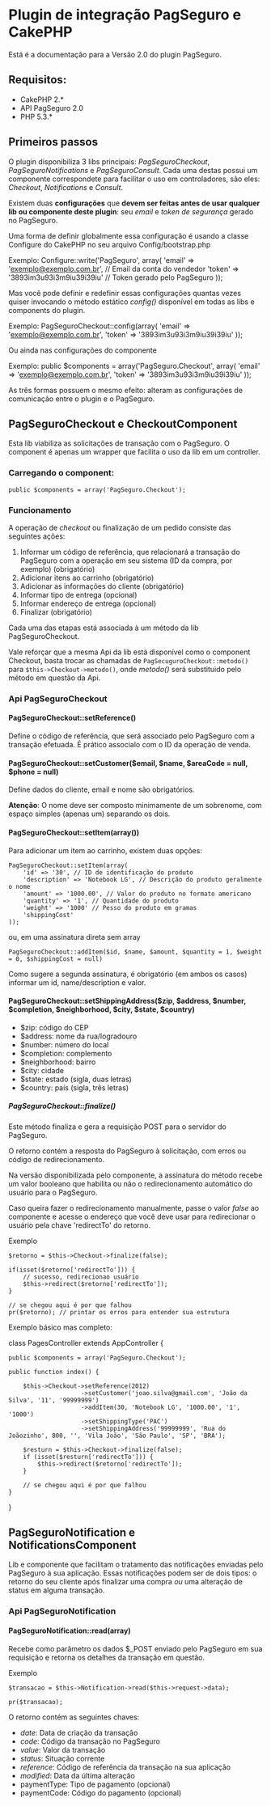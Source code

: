 Plugin de integração PagSeguro e CakePHP
========================================

Está é a documentação para a Versão 2.0 do plugin PagSeguro.

Requisitos:
-----------

+ CakePHP 2.*
+ API PagSeguro 2.0
+ PHP 5.3.*

Primeiros passos
----------------

O plugin disponibiliza 3 libs principais: *PagSeguroCheckout*, *PagSeguroNotifications* e *PagSeguroConsult*.
Cada uma destas possui um componente correspondete para facilitar o uso em controladores, são eles: *Checkout*, *Notifications*
e *Consult*.

Existem duas **configurações** que **devem ser feitas antes de usar qualquer lib ou componente deste plugin**: seu *email* e *token de segurança*
gerado no PagSeguro.

Uma forma de definir globalmente essa configuração é usando a classe Configure do CakePHP no seu arquivo Config/bootstrap.php

Exemplo:
	Configure::write('PagSeguro', array(
		'email' => 'exemplo@exemplo.com.br', // Email da conta do vendedor
		'token' => '3893im3u93i3m9iu39i39iu' // Token gerado pelo PagSeguro
	));

Mas você pode definir e redefinir essas configurações quantas vezes quiser invocando o método
estático *config()* disponível em todas as libs e components do plugin.

Exemplo:
	PagSeguroCheckout::config(array(
		'email' => 'exemplo@exemplo.com.br',
		'token' => '3893im3u93i3m9iu39i39iu'
	));

Ou ainda nas configurações do componente

Exemplo:
	public $components = array('PagSeguro.Checkout', array(
		'email' => 'exemplo@exemplo.com.br',
		'token' => '3893im3u93i3m9iu39i39iu'
	));

As três formas possuem o mesmo efeito: alteram as configurações de comunicação entre o plugin e
o PagSeguro.

PagSeguroCheckout e CheckoutComponent
-----------------

Esta lib viabiliza as solicitações de transação com o PagSeguro. O component
é apenas um wrapper que facilita o uso da lib em um controller.

### Carregando o component:
	
	public $components = array('PagSeguro.Checkout');

### Funcionamento

A operação de *checkout* ou finalização de um pedido consiste das seguintes ações:

1. Informar um código de referência, que relacionará a transação do PagSeguro com a operação em seu sistema (ID da compra, por exemplo) (obrigatório)
2. Adicionar itens ao carrinho (obrigatório)
3. Adicionar as informações do cliente (obrigatório)
4. Informar tipo de entrega (opcional)
5. Informar endereço de entrega (opcional)
6. Finalizar (obrigatório)

Cada uma das etapas está associada à um método da lib PagSeguroCheckout.

Vale reforçar que a mesma Api da lib está disponível como o component Checkout, basta trocar as chamadas
de ``PagSecuguroCheckout::metodo()`` para ``$this->Checkout->metodo()``, onde *metodo()* será substituido
pelo método em questão da Api.

### Api PagSeguroCheckout

#### PagSeguroCheckout::setReference()

Define o código de referência, que será associado pelo PagSeguro com a transação efetuada.
É prático associalo com o ID da operação de venda.

#### PagSeguroCheckout::setCustomer($email, $name, $areaCode = null, $phone = null)

Define dados do cliente, email e nome são obrigatórios.

**Atenção**: O nome deve ser composto minimamente de um sobrenome, com espaço simples (apenas um)
separando os dois.

#### PagSeguroCheckout::setItem(array())

Para adicionar um item ao carrinho, existem duas opções:

	PagSeguroCheckout::setItem(array(
		'id' => '30', // ID de identificação do produto
		'description' => 'Notebook LG', // Descrição do produto geralmente o nome
		'amount' => '1000.00', // Valor do produto no formato americano
		'quantity' => '1', // Quantidade do produto
		'weight' => '1000' // Pesso do produto em gramas
		'shippingCost'
	));

ou, em uma assinatura direta sem array

	PagSeguroCheckout::addItem($id, $name, $amount, $quantity = 1, $weight = 0, $shippingCost = null)

Como sugere a segunda assinatura, é obrigatório (em ambos os casos) informar um id, name/description e valor.

#### PagSeguroCheckout::setShippingAddress($zip, $address, $number, $completion, $neighborhood, $city, $state, $country)

* $zip: código do CEP
* $address: nome da rua/logradouro
* $number: número do local
* $completion: complemento
* $neighborhood: bairro
* $city: cidade
* $state: estado (sigla, duas letras)
* $country: país (sigla, três letras)


##### PagSeguroCheckout::finalize()

Este método finaliza e gera a requisição POST para o servidor do PagSeguro.

O retorno contém a resposta do PagSeguro à solicitação, com erros ou código de redirecionamento.

Na versão disponibilizada pelo componente, a assinatura do método recebe um valor
booleano que habilita ou não o redirecionamento automático do usuário para o PagSeguro.

Caso queira fazer o redirecionamento manualmente, passe o valor *false* ao componente
e acesse o endereço que você deve usar para redirecionar o usuário pela chave 'redirectTo'
do retorno.

Exemplo

	$retorno = $this->Checkout->finalize(false);

	if(isset($retorno['redirectTo'])) {
		// sucesso, redirecionao usuário
		$this->redirect($retorno['redirectTo']);
	}

	// se chegou aqui é por que falhou
	pr($retorno); // printar os erros para entender sua estrutura



Exemplo básico mas completo:

class PagesController extends AppController {

	public $components = array('PagSeguro.Checkout');

	public function index() {

		$this->Checkout->setReference(2012)
						->setCustomer('joao.silva@gmail.com', 'João da Silva', '11', '99999999')
						->addItem(30, 'Notebook LG', '1000.00', '1', '1000')
						->setShippingType('PAC')
						->setShippingAddress('99999999', 'Rua do Joãozinho', 800, '', 'Vila João', 'São Paulo', 'SP', 'BRA');

		$resturn = $this->Checkout->finalize(false);
		if (isset($resturn['redirectTo'])) {
			$this->redirect($retorno['redirectTo']);
		}

		// se chegou aqui é por que falhou
	}
}


PagSeguroNotification e NotificationsComponent
-----------------------------------------------

Lib e componente que facilitam o tratamento das notificações enviadas pelo PagSeguro à
sua aplicação. Essas notificações podem ser de dois tipos: o retorno do seu cliente após
finalizar uma compra *ou* uma alteração de status em alguma transação.

### Api PagSeguroNotification

#### PagSeguroNotification::read(array)

Recebe como parâmetro os dados $_POST enviado pelo PagSeguro em sua
requisição e retorna os detalhes da transação em questão.

Exemplo

	$transacao = $this->Notification->read($this->request->data);

	pr($transacao);

O retorno contém as seguintes chaves:

* *date*: Data de criação da transação
* *code*: Código da transação no PagSeguro
* *value*: Valor da transação
* *status*: Situação corrente
* *reference*: Código de referência da transação na sua aplicação
* *modified*: Data da última alteração
* paymentType: Tipo de pagamento (opcional)
* paymentCode: Código do pagamento (opcional)